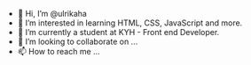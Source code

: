 - 👋 Hi, I’m @ulrikaha
- 👀 I’m interested in learning HTML, CSS, JavaScript and more. 
- 🌱 I’m currently a student at KYH - Front end Developer.
- 💞️ I’m looking to collaborate on ...
- 📫 How to reach me ...

<!---
ulrikaha/ulrikaha is a ✨ special ✨ repository because its `README.md` (this file) appears on your GitHub profile.
You can click the Preview link to take a look at your changes.
--->

